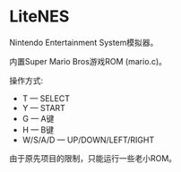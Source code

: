 # LiteNES

Nintendo Entertainment System模拟器。

内置Super Mario Bros游戏ROM (mario.c)。

操作方式:

* T — SELECT
* Y — START
* G — A键
* H — B键
* W/S/A/D — UP/DOWN/LEFT/RIGHT

由于原先项目的限制，只能运行一些老小ROM。
